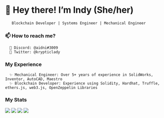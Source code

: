  # 👋 Hey there! I’m Indy (She/her)
       Blockchain Developer | Systems Engineer | Mechanical Engineer

### 📫 How to reach me?
      💞️ Discord: @aidni#3009
      💞️ Twitter: @krypticlady
      
### My Experience
      ✨ Mechanical Engineer: Over 5+ years of experience in SolidWorks, Inventor, AutoCAD, Maestro
      ✨ Blockchain Developer: Experience using Solidity, Hardhat, Truffle, ethers.js, web3.js, OpenZeppelin Libraries
     
### My Stats
![](https://raw.githubusercontent.com/aidnii/github-stats/master/generated/overview.svg#gh-dark-mode-only)
![](https://raw.githubusercontent.com/aidnii/github-stats/master/generated/overview.svg#gh-light-mode-only)
![](https://raw.githubusercontent.com/aidnii/github-stats/master/generated/languages.svg#gh-dark-mode-only)
![](https://raw.githubusercontent.com/aidnii/github-stats/master/generated/languages.svg#gh-light-mode-only)


<!---
aidnii/aidnii is a ✨ special ✨ repository because its `README.md` (this file) appears on your GitHub profile.
You can click the Preview link to take a look at your changes.
--->
